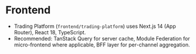 # Frontend

- Trading Platform (`frontend/trading-platform`) uses Next.js 14 (App Router), React 18, TypeScript.
- Recommended: TanStack Query for server cache, Module Federation for micro-frontend where applicable, BFF layer for per-channel aggregation.

